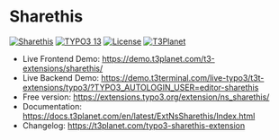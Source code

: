 # Sharethis

  [![Sharethis](https://img.shields.io/badge/stable-v13.0.0-green?style=flat-square)](https://github.com/nitsan-technologies/ns_sharethis/tree/13.0.0) [![TYPO3 13](https://img.shields.io/badge/TYPO3-13-orange.svg?style=flat-square)](https://get.typo3.org/version/13) [![License](https://img.shields.io/badge/license-GPL--3.0-orange?style=flat-square)](https://www.gnu.org/licenses/gpl-3.0.en.html) [![T3Planet](https://img.shields.io/badge/T3Planet-Sharethis-50b99a?style=flat-square)](https://t3planet.com/typo3-sharethis-extension)

- Live Frontend Demo: https://demo.t3planet.com/t3-extensions/sharethis/
- Live Backend Demo: https://demo.t3terminal.com/live-typo3/t3t-extensions/typo3/?TYPO3_AUTOLOGIN_USER=editor-sharethis
- Free version: https://extensions.typo3.org/extension/ns_sharethis/
- Documentation: https://docs.t3planet.com/en/latest/ExtNsSharethis/Index.html
- Changelog: https://t3planet.com/typo3-sharethis-extension
